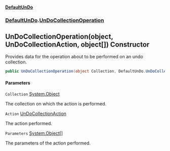 #### [DefaultUnDo](../../index.md 'index')
### [DefaultUnDo](../../index.md#DefaultUnDo 'DefaultUnDo').[UnDoCollectionOperation](index.md 'DefaultUnDo\.UnDoCollectionOperation')

## UnDoCollectionOperation\(object, UnDoCollectionAction, object\[\]\) Constructor

Provides data for the operation about to be performed on an undo collection\.

```csharp
public UnDoCollectionOperation(object Collection, DefaultUnDo.UnDoCollectionAction Action, params object?[] Parameters);
```
#### Parameters

<a name='DefaultUnDo.UnDoCollectionOperation.UnDoCollectionOperation(object,DefaultUnDo.UnDoCollectionAction,object[]).Collection'></a>

`Collection` [System\.Object](https://docs.microsoft.com/en-us/dotnet/api/System.Object 'System\.Object')

The collection on which the action is performed\.

<a name='DefaultUnDo.UnDoCollectionOperation.UnDoCollectionOperation(object,DefaultUnDo.UnDoCollectionAction,object[]).Action'></a>

`Action` [UnDoCollectionAction](../UnDoCollectionAction/index.md 'DefaultUnDo\.UnDoCollectionAction')

The action performed\.

<a name='DefaultUnDo.UnDoCollectionOperation.UnDoCollectionOperation(object,DefaultUnDo.UnDoCollectionAction,object[]).Parameters'></a>

`Parameters` [System\.Object](https://docs.microsoft.com/en-us/dotnet/api/System.Object 'System\.Object')[\[\]](https://docs.microsoft.com/en-us/dotnet/api/System.Array 'System\.Array')

The parameters of the action performed\.